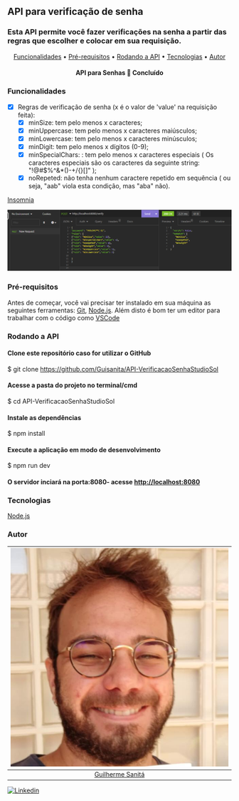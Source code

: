 ## API para verificação de senha

### Esta API permite você fazer verificações na senha a partir das regras que escolher e colocar em sua requisição. 

<p align="center">
 <a href="#Funcionalidades">Funcionalidades</a> •
 <a href="#Pré-requisitos">Pré-requisitos</a> • 
 <a href="#Rodando a API">Rodando a API</a> • 
 <a href="#Tecnologias">Tecnologias</a> • 
 <a href="#Autor">Autor</a>
</p>

<h4 align="center"> 
	API para Senhas 🚀 Concluído
</h4>

### Funcionalidades

- [x] Regras de verificação de senha (x é o valor de 'value' na requisição feita):
    - [x] minSize:  tem pelo menos x caracteres;
    - [x] minUppercase: tem pelo menos x caracteres maiúsculos;
    - [x] minLowercase: tem pelo menos x caracteres minúsculos;
    - [x] minDigit: tem pelo menos x dígitos (0-9);
    - [x] minSpecialChars: : tem pelo menos x caracteres especiais ( Os caracteres especiais são os caracteres da seguinte string: "!@#$%^&*()-+\/{}[]" );
    - [x] noRepeted: não tenha nenhum caractere repetido em sequência ( ou seja, "aab" viola esta condição, mas "aba" não).

[Insomnia](/test/Insomnia-All_2023-02-06.json)

![](/assets/Captura%20de%20tela%202023-02-06%20163003.png)

### Pré-requisitos 

Antes de começar, você vai precisar ter instalado em sua máquina as seguintes ferramentas:
[Git](https://git-scm.com), [Node.js](https://nodejs.org/en/). 
Além disto é bom ter um editor para trabalhar com o código como [VSCode](https://code.visualstudio.com/)

### Rodando a API

#### Clone este repositório caso for utilizar o GitHub
$ git clone <https://github.com/Guisanita/API-VerificacaoSenhaStudioSol>

#### Acesse a pasta do projeto no terminal/cmd
$ cd API-VerificacaoSenhaStudioSol

#### Instale as dependências
$ npm install

#### Execute a aplicação em modo de desenvolvimento
$ npm run dev

#### O servidor inciará na porta:8080- acesse <http://localhost:8080> 

### Tecnologias

[Node.js](https://nodejs.org/en/)

### Autor

|         ![](/assets/GuilhermeSanita.jpg)         |
| :----------------------------------------------: |
| [Guilherme Sanitá](https://github.com/Guisanita) |

<a href="https://www.linkedin.com/in/guilherme-sanit%C3%A1-0841bb128/" target='_blank'> ![Linkedin](https://img.shields.io/badge/LinkedIn-0077B5?style=for-the-badge&logo=linkedin&logoColor=white) </a>






